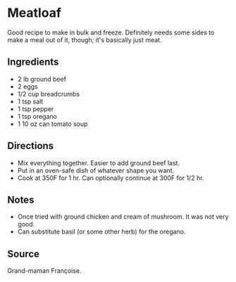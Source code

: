 # Meatloaf

Good recipe to make in bulk and freeze.
Definitely needs some sides to make a meal out of it, though;
it's basically just meat.

## Ingredients

* 2 lb ground beef
* 2 eggs
* 1/2 cup breadcrumbs
* 1 tsp salt
* 1 tsp pepper
* 1 tsp oregano
* 1 10 oz can tomato soup

## Directions

* Mix everything together. Easier to add ground beef last.
* Put in an oven-safe dish of whatever shape you want.
* Cook at 350F for 1 hr. Can optionally continue at 300F for 1/2 hr.

## Notes

* Once tried with ground chicken and cream of mushroom. It was not very good.
* Can substitute basil (or some other herb) for the oregano.

## Source

Grand-maman Françoise.
